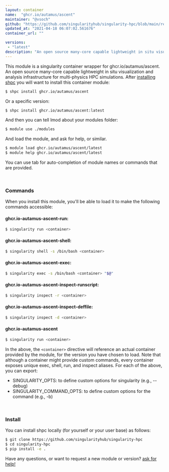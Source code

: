 ```yaml
---
layout: container
name:  "ghcr.io/autamus/ascent"
maintainer: "@vsoch"
github: "https://github.com/singularityhub/singularity-hpc/blob/main/registry/ghcr.io/autamus/ascent/container.yaml"
updated_at: "2021-04-18 06:07:02.561676"
container_url: ""

versions:
 - "latest"
description: "An open source many-core capable lightweight in situ visualization and analysis infrastructure for multi-physics HPC simulations."
---
```


This module is a singularity container wrapper for ghcr.io/autamus/ascent.
An open source many-core capable lightweight in situ visualization and analysis infrastructure for multi-physics HPC simulations.
After [installing shpc](#install) you will want to install this container module:

```bash
$ shpc install ghcr.io/autamus/ascent
```

Or a specific version:

```bash
$ shpc install ghcr.io/autamus/ascent:latest
```

And then you can tell lmod about your modules folder:

```bash
$ module use ./modules
```

And load the module, and ask for help, or similar.

```bash
$ module load ghcr.io/autamus/ascent/latest
$ module help ghcr.io/autamus/ascent/latest
```

You can use tab for auto-completion of module names or commands that are provided.

<br>

### Commands

When you install this module, you'll be able to load it to make the following commands accessible:

#### ghcr.io-autamus-ascent-run:

```bash
$ singularity run <container>
```

#### ghcr.io-autamus-ascent-shell:

```bash
$ singularity shell -s /bin/bash <container>
```

#### ghcr.io-autamus-ascent-exec:

```bash
$ singularity exec -s /bin/bash <container> "$@"
```

#### ghcr.io-autamus-ascent-inspect-runscript:

```bash
$ singularity inspect -r <container>
```

#### ghcr.io-autamus-ascent-inspect-deffile:

```bash
$ singularity inspect -d <container>
```



#### ghcr.io-autamus-ascent

```bash
$ singularity run <container>
```


In the above, the `<container>` directive will reference an actual container provided
by the module, for the version you have chosen to load. Note that although a container
might provide custom commands, every container exposes unique exec, shell, run, and
inspect aliases. For each of the above, you can export:

 - SINGULARITY_OPTS: to define custom options for singularity (e.g., --debug)
 - SINGULARITY_COMMAND_OPTS: to define custom options for the command (e.g., -b)

<br>
  
### Install

You can install shpc locally (for yourself or your user base) as follows:

```bash
$ git clone https://github.com/singularityhub/singularity-hpc
$ cd singularity-hpc
$ pip install -e .
```

Have any questions, or want to request a new module or version? [ask for help!](https://github.com/singularityhub/singularity-hpc/issues)
